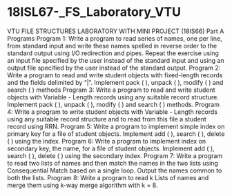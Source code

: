# 18ISL67-_FS_Laboratory_VTU
VTU FILE STRUCTURES LABORATORY WITH MINI PROJECT (18IS66) Part A Programs
Program 1: Write a program to read series of names, one per line, from standard input and write these names spelled in reverse order to the standard output using I/O redirection and pipes. Repeat the exercise using an input file specified by the user instead of the standard input and using an output file specified by the user instead of the standard output. 
Program 2: Write a program to read and write student objects with fixed-length records and the fields delimited by “|”. Implement pack ( ), unpack ( ), modify ( ) and search ( ) methods
Program 3: Write a program to read and write student objects with Variable - Length records using any suitable record structure. Implement pack ( ), unpack ( ), modify ( ) and search ( ) methods. 
Program 4: Write a program to write student objects with Variable - Length records using any suitable record structure and to read from this file a student record using RRN.
Program 5: Write a program to implement simple index on primary key for a file of student objects. Implement add ( ), search ( ), delete ( ) using the index.
Program 6: Write a program to implement index on secondary key, the name, for a file of student objects. Implement add ( ), search ( ), delete ( ) using the secondary index. 
Program 7: Write a program to read two lists of names and then match the names in the two lists using Consequential Match based on a single loop. Output the names common to both the lists. 
Program 8: Write a program to read k Lists of names and merge them using k-way merge algorithm with k = 8.
